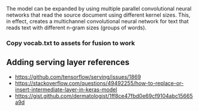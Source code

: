 The model can be expanded by using multiple parallel convolutional neural networks that read the source document using different kernel sizes. This, in effect, creates a multichannel convolutional neural network for text that reads text with different n-gram sizes (groups of words).

### Copy vocab.txt to assets for fusion to work


## Adding serving layer references

* https://github.com/tensorflow/serving/issues/1869
* https://stackoverflow.com/questions/49492255/how-to-replace-or-insert-intermediate-layer-in-keras-model
* https://gist.github.com/dermatologist/1ff8ce47fbd0e69cf9104abc15665a9d